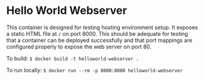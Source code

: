 # Hello World Webserver

This container is designed for testing hosting environment setup. It exposes a static HTML file at `/` on port 8000. This should be adequate for testing that a container can be deployed successfully and that port mappings are configured properly to expose the web server on port 80.

To build: `$ docker build -t helloworld-webserver .`

To run locally: `$ docker run --rm -p 8000:8000 helloworld-webserver`
